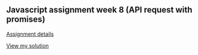 ## Javascript assignment week 8 (API request with promises)

[Assignment details](https://github.com/HackYourFuture/JavaScript3/blob/master/Week2/MAKEME.md)

[View my solution](https://hatemkhattab.github.io/hyf-javascript/week8/)
